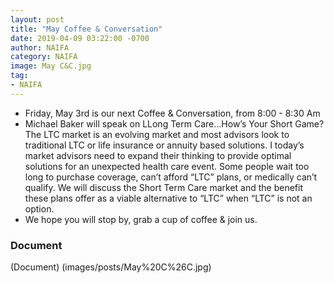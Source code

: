 ```yaml
---
layout: post
title: "May Coffee & Conversation"
date: 2019-04-09 03:22:00 -0700
author: NAIFA
category: NAIFA
image: May C&C.jpg
tag:
- NAIFA
---
```


 - Friday, May 3rd is our next Coffee & Conversation, from 8:00 - 8:30 Am
 - Michael Baker will speak on LLong Term Care…How’s Your Short Game? The LTC market is an evolving market and most advisors look to traditional LTC or life insurance or annuity based solutions. I today’s market advisors need to expand their thinking to provide optimal solutions for an unexpected health care event. Some people wait too long to purchase coverage, can’t afford “LTC” plans, or medically can’t qualify. We will discuss the Short Term Care market and the benefit these plans offer as a viable alternative to “LTC” when “LTC” is not an option.  
  - We hope you will stop by, grab a cup of coffee & join us.
### Document
(Document) (images/posts/May%20C%26C.jpg)
